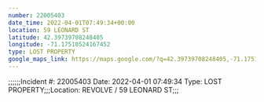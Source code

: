 ```yaml
---
number: 22005403
date_time: 2022-04-01T07:49:34+00:00
location: 59 LEONARD ST
latitude: 42.39739708248405
longitude: -71.17510524167452
type: LOST PROPERTY
google_maps_link: https://maps.google.com/?q=42.39739708248405,-71.17510524167452
---
```


;;;;;;Incident #: 22005403  Date: 2022-04-01 07:49:34   Type: LOST PROPERTY;;;Location: REVOLVE / 59 LEONARD ST;;;
